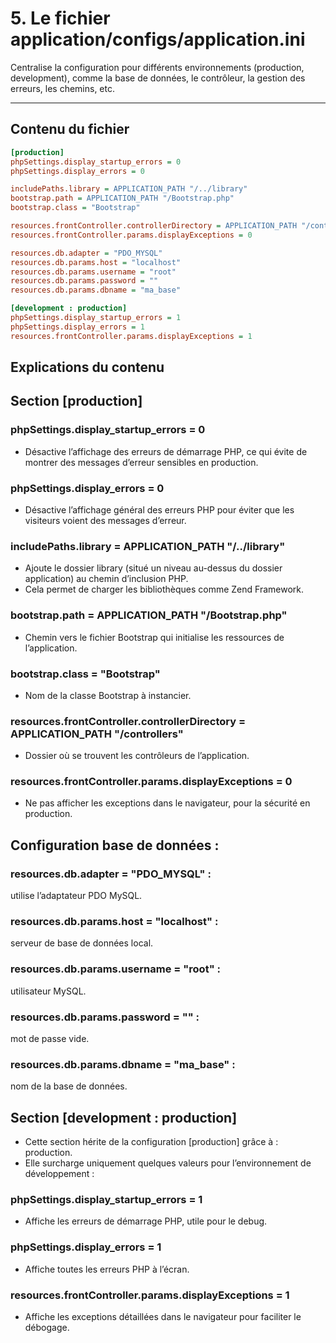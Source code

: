 # 5. Le fichier application/configs/application.ini

Centralise la configuration pour différents environnements (production, development),
comme la base de données, le contrôleur, la gestion des erreurs, les chemins, etc.

---

## Contenu du fichier

```ini
[production]
phpSettings.display_startup_errors = 0
phpSettings.display_errors = 0

includePaths.library = APPLICATION_PATH "/../library"
bootstrap.path = APPLICATION_PATH "/Bootstrap.php"
bootstrap.class = "Bootstrap"

resources.frontController.controllerDirectory = APPLICATION_PATH "/controllers"
resources.frontController.params.displayExceptions = 0

resources.db.adapter = "PDO_MYSQL"
resources.db.params.host = "localhost"
resources.db.params.username = "root"
resources.db.params.password = ""
resources.db.params.dbname = "ma_base"

[development : production]
phpSettings.display_startup_errors = 1
phpSettings.display_errors = 1
resources.frontController.params.displayExceptions = 1
```

## Explications du contenu

## Section [production] ##
### phpSettings.display_startup_errors = 0
- Désactive l’affichage des erreurs de démarrage PHP, ce qui évite de montrer des messages d’erreur sensibles en production.

### phpSettings.display_errors = 0 
- Désactive l’affichage général des erreurs PHP pour éviter que les visiteurs voient des messages d’erreur.

### includePaths.library = APPLICATION_PATH "/../library"  
- Ajoute le dossier library (situé un niveau au-dessus du dossier application) au chemin d’inclusion PHP.
- Cela permet de charger les bibliothèques comme Zend Framework.

### bootstrap.path = APPLICATION_PATH "/Bootstrap.php"  
- Chemin vers le fichier Bootstrap qui initialise les ressources de l’application.

### bootstrap.class = "Bootstrap"  
- Nom de la classe Bootstrap à instancier.

### resources.frontController.controllerDirectory = APPLICATION_PATH "/controllers"  
- Dossier où se trouvent les contrôleurs de l’application.

### resources.frontController.params.displayExceptions = 0  
- Ne pas afficher les exceptions dans le navigateur, pour la sécurité en production.

## Configuration base de données : 

### resources.db.adapter = "PDO_MYSQL"  : 
utilise l’adaptateur PDO MySQL.

### resources.db.params.host = "localhost"  : 
serveur de base de données local.

### resources.db.params.username = "root"  :  
utilisateur MySQL.

### resources.db.params.password = ""   : 
mot de passe vide.

### resources.db.params.dbname = "ma_base"  : 
nom de la base de données.


## Section [development : production] 
- Cette section hérite de la configuration [production] grâce à : production.
- Elle surcharge uniquement quelques valeurs pour l’environnement de développement :

 ### phpSettings.display_startup_errors = 1  
- Affiche les erreurs de démarrage PHP, utile pour le debug.

 ### phpSettings.display_errors = 1  
- Affiche toutes les erreurs PHP à l’écran.

 ### resources.frontController.params.displayExceptions = 1  
- Affiche les exceptions détaillées dans le navigateur pour faciliter le débogage.
